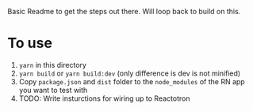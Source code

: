 Basic Readme to get the steps out there. Will loop back to build on this.

# To use

1. `yarn` in this directory
2. `yarn build` or `yarn build:dev` (only difference is dev is not minified)
3. Copy `package.json` and `dist` folder to the `node_modules` of the RN app you want to test with
4. TODO: Write insturctions for wiring up to Reactotron
